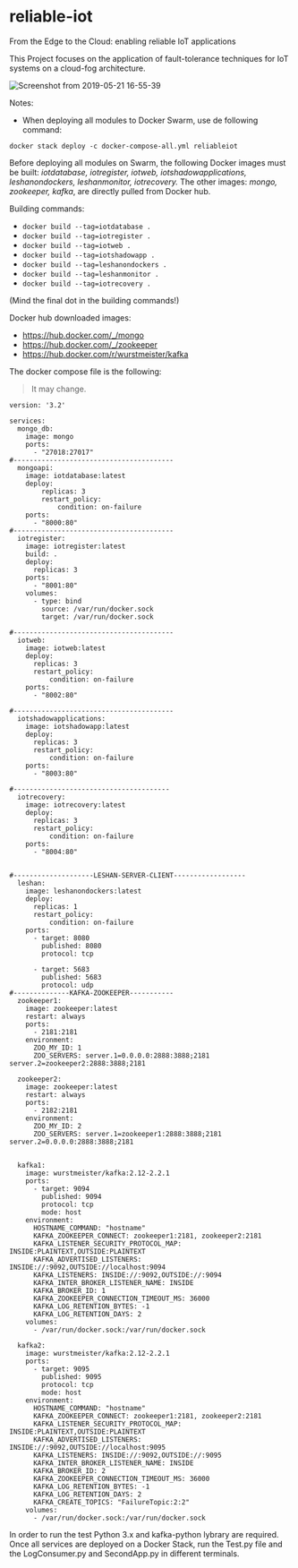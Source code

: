 # reliable-iot

From the Edge to the Cloud: enabling reliable IoT applications


This Project focuses on the application of fault-tolerance techniques for IoT systems
on a cloud-fog architecture.

![Screenshot from 2019-05-21 16-55-39](https://user-images.githubusercontent.com/16557115/58107001-4fec6680-7be9-11e9-8641-d1d5f5df4c95.png)

Notes:
- When deploying all modules to Docker Swarm, use de following command: 
```
docker stack deploy -c docker-compose-all.yml reliableiot
```

Before deploying all modules on Swarm, the following Docker images must be built: *iotdatabase, iotregister, iotweb, iotshadowapplications, leshanondockers, leshanmonitor, iotrecovery.* The other images: *mongo, zookeeper, kafka*, are directly pulled from Docker hub.

Building commands:
  - ```docker build --tag=iotdatabase .```
  - ```docker build --tag=iotregister .```
  - ```docker build --tag=iotweb .```
  - ```docker build --tag=iotshadowapp .```
  - ```docker build --tag=leshanondockers .```
  - ```docker build --tag=leshanmonitor .```
  - ```docker build --tag=iotrecovery .```

(Mind the final dot in the building commands!)


Docker hub downloaded images:
  - https://hub.docker.com/_/mongo
  - https://hub.docker.com/_/zookeeper
  - https://hub.docker.com/r/wurstmeister/kafka



The docker compose file is the following:
>It may change.


```
version: '3.2'

services:
  mongo_db: 
    image: mongo        
    ports:
      - "27018:27017"
#----------------------------------------
  mongoapi:
    image: iotdatabase:latest
    deploy:
        replicas: 3
        restart_policy:
            condition: on-failure
    ports:
      - "8000:80"
#----------------------------------------
  iotregister:
    image: iotregister:latest
    build: .
    deploy:
      replicas: 3
    ports:
      - "8001:80"
    volumes: 
      - type: bind
        source: /var/run/docker.sock
        target: /var/run/docker.sock
        
#----------------------------------------
  iotweb:
    image: iotweb:latest
    deploy:
      replicas: 3
      restart_policy:
          condition: on-failure
    ports:
      - "8002:80"

#----------------------------------------
  iotshadowapplications:
    image: iotshadowapp:latest
    deploy:
      replicas: 3
      restart_policy:
          condition: on-failure
    ports:
      - "8003:80"

#---------------------------------------
  iotrecovery:
    image: iotrecovery:latest
    deploy:
      replicas: 3
      restart_policy:
          condition: on-failure
    ports:
      - "8004:80"


#--------------------LESHAN-SERVER-CLIENT------------------
  leshan:
    image: leshanondockers:latest
    deploy:
      replicas: 1
      restart_policy:
          condition: on-failure
    ports:
      - target: 8080
        published: 8080
        protocol: tcp

      - target: 5683
        published: 5683
        protocol: udp
#--------------KAFKA-ZOOKEEPER-----------
  zookeeper1:
    image: zookeeper:latest
    restart: always
    ports:
      - 2181:2181
    environment:
      ZOO_MY_ID: 1
      ZOO_SERVERS: server.1=0.0.0.0:2888:3888;2181 server.2=zookeeper2:2888:3888;2181

  zookeeper2:
    image: zookeeper:latest
    restart: always
    ports:
      - 2182:2181
    environment:
      ZOO_MY_ID: 2
      ZOO_SERVERS: server.1=zookeeper1:2888:3888;2181 server.2=0.0.0.0:2888:3888;2181

   
  kafka1:
    image: wurstmeister/kafka:2.12-2.2.1
    ports:
      - target: 9094
        published: 9094
        protocol: tcp
        mode: host
    environment:
      HOSTNAME_COMMAND: "hostname"
      KAFKA_ZOOKEEPER_CONNECT: zookeeper1:2181, zookeeper2:2181
      KAFKA_LISTENER_SECURITY_PROTOCOL_MAP: INSIDE:PLAINTEXT,OUTSIDE:PLAINTEXT
      KAFKA_ADVERTISED_LISTENERS: INSIDE://:9092,OUTSIDE://localhost:9094
      KAFKA_LISTENERS: INSIDE://:9092,OUTSIDE://:9094
      KAFKA_INTER_BROKER_LISTENER_NAME: INSIDE
      KAFKA_BROKER_ID: 1
      KAFKA_ZOOKEEPER_CONNECTION_TIMEOUT_MS: 36000
      KAFKA_LOG_RETENTION_BYTES: -1
      KAFKA_LOG_RETENTION_DAYS: 2
    volumes:
      - /var/run/docker.sock:/var/run/docker.sock

  kafka2:
    image: wurstmeister/kafka:2.12-2.2.1
    ports:
      - target: 9095
        published: 9095
        protocol: tcp
        mode: host
    environment:
      HOSTNAME_COMMAND: "hostname"
      KAFKA_ZOOKEEPER_CONNECT: zookeeper1:2181, zookeeper2:2181
      KAFKA_LISTENER_SECURITY_PROTOCOL_MAP: INSIDE:PLAINTEXT,OUTSIDE:PLAINTEXT
      KAFKA_ADVERTISED_LISTENERS: INSIDE://:9092,OUTSIDE://localhost:9095
      KAFKA_LISTENERS: INSIDE://:9092,OUTSIDE://:9095
      KAFKA_INTER_BROKER_LISTENER_NAME: INSIDE
      KAFKA_BROKER_ID: 2
      KAFKA_ZOOKEEPER_CONNECTION_TIMEOUT_MS: 36000
      KAFKA_LOG_RETENTION_BYTES: -1
      KAFKA_LOG_RETENTION_DAYS: 2
      KAFKA_CREATE_TOPICS: "FailureTopic:2:2"
    volumes:
      - /var/run/docker.sock:/var/run/docker.sock
```
In order to run the test Python 3.x and kafka-python lybrary are required.
Once all services are deployed on a Docker Stack, run the Test.py file and the LogConsumer.py and SecondApp.py in different terminals.
